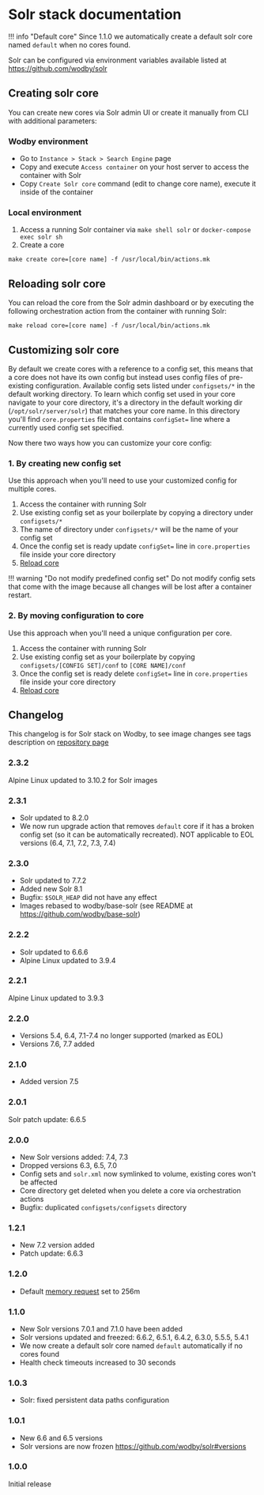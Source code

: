# Solr stack documentation

!!! info "Default core" 
    Since 1.1.0 we automatically create a default solr core named `default` when no cores found.

Solr can be configured via environment variables available listed at https://github.com/wodby/solr

## Creating solr core

You can create new cores via Solr admin UI or create it manually from CLI with additional parameters:

### Wodby environment

* Go to `Instance > Stack > Search Engine` page
* Copy and execute `Access container` on your host server to access the container with Solr
* Copy `Create Solr core` command (edit to change core name), execute it inside of the container

### Local environment

1. Access a running Solr container via `make shell solr` or `docker-compose exec solr sh`
2. Create a core
```shell
make create core=[core name] -f /usr/local/bin/actions.mk
```

## Reloading solr core

You can reload the core from the Solr admin dashboard or by executing the following orchestration action from the container with running Solr:
```shell
make reload core=[core name] -f /usr/local/bin/actions.mk
```  

## Customizing solr core

By default we create cores with a reference to a config set, this means that a core does not have its own config but instead uses config files of pre-existing configuration. Available config sets listed under `configsets/*` in the default working directory. To learn which config set used in your core navigate to your core directory, it's a directory in the default working dir (`/opt/solr/server/solr`) that matches your core name. In this directory you'll find `core.properties` file that contains `configSet=` line where a currently used config set specified.

Now there two ways how you can customize your core config:

### 1. By creating new config set

Use this approach when you'll need to use your customized config for multiple cores. 

1. Access the container with running Solr
2. Use existing config set as your boilerplate by copying a directory under `configsets/*`
3. The name of directory under `configsets/*` will be the name of your config set
4. Once the config set is ready update `configSet=` line in `core.properties` file inside your core directory
5. [Reload core](#reloading-solr-core)

!!! warning "Do not modify predefined config set"
    Do not modify config sets that come with the image because all changes will be lost after a container restart.

### 2. By moving configuration to core

Use this approach when you'll need a unique configuration per core. 

1. Access the container with running Solr
2. Use existing config set as your boilerplate by copying `configsets/[CONFIG SET]/conf` to `[CORE NAME]/conf`
3. Once the config set is ready delete `configSet=` line in `core.properties` file inside your core directory
4. [Reload core](#reloading-solr-core)

## Changelog

This changelog is for Solr stack on Wodby, to see image changes see tags description on [repository page](https://github.com/wodby/solr/releases)

### 2.3.2

Alpine Linux updated to 3.10.2 for Solr images

### 2.3.1

- Solr updated to 8.2.0
- We now run upgrade action that removes `default` core if it has a broken config set (so it can be automatically recreated). NOT applicable to EOL versions (6.4, 7.1, 7.2, 7.3, 7.4)

### 2.3.0

- Solr updated to 7.7.2
- Added new Solr 8.1 
- Bugfix: `$SOLR_HEAP` did not have any effect
- Images rebased to wodby/base-solr (see README at https://github.com/wodby/base-solr)

### 2.2.2

- Solr updated to 6.6.6
- Alpine Linux updated to 3.9.4

### 2.2.1

Alpine Linux updated to 3.9.3

### 2.2.0

- Versions 5.4, 6.4, 7.1-7.4 no longer supported (marked as EOL)
- Versions 7.6, 7.7 added     

### 2.1.0

* Added version 7.5

### 2.0.1

Solr patch update: 6.6.5

### 2.0.0

* New Solr versions added: 7.4, 7.3 
* Dropped versions 6.3, 6.5, 7.0 
* Config sets and `solr.xml` now symlinked to volume, existing cores won't be affected
* Core directory get deleted when you delete a core via orchestration actions
* Bugfix: duplicated `configsets/configsets` directory

### 1.2.1

* New 7.2 version added
* Patch update: 6.6.3

### 1.2.0

* Default [memory request](../config.md#resources) set to 256m

### 1.1.0

* New Solr versions 7.0.1 and 7.1.0 have been added
* Solr versions updated and freezed: 6.6.2, 6.5.1, 6.4.2, 6.3.0, 5.5.5, 5.4.1
* We now create a default solr core named `default` automatically if no cores found
* Health check timeouts increased to 30 seconds

### 1.0.3

* Solr: fixed persistent data paths configuration

### 1.0.1

* New 6.6 and 6.5 versions
* Solr versions are now frozen https://github.com/wodby/solr#versions

### 1.0.0

Initial release
